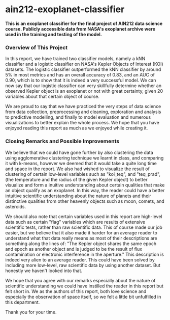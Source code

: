 # ain212-exoplanet-classifier
**This is an exoplanet classifier for the final project of AIN212 data science course. Publicly accessible data from NASA's exoplanet archive were used in the training and testing of the model.**

### Overview of This Project

In this report, we have trained two classifier models, namely a kNN classifier and a logistic classifier on NASA's Kepler Objects of Interest (KOI) datasets. The logistic classifier outperformed the kNN classifier by around 5% in most metrics and has an overall accuracy of 0.83, and an AUC of 0.90, which is to show that it is indeed a very successful model. We can now say that our logistic classifier can very skillfully determine whether an observed Kepler object is an exoplanet or not with great certainty, given 20 variables about that certain object of course.

We are proud to say that we have practiced the very steps of data science from data collection, preprocessing and cleaning, exploration and analysis to predictive modelling, and finally to model evaluation and numerous visualizations to better explain the whole process. We hope that you have enjoyed reading this report as much as we enjoyed while creating it.

### Closing Remarks and Possible Improvements

We believe that we could have gone further by also clustering the data using agglomerative clustering technique we learnt in class, and comparing it with k-means, however we deemed that it would take a quite long time and space in the report. We also had wished to visualize the result of clustering of certain low-level variables such as "koi_teq", and "teq_prad", (the temperature and the radius of the given Kepler object) to better visualize and form a inuitive understanding about certain qualities that make an object qualify as an exoplanet. In this way, the reader could have a better intuitive scientific understanding about the nature of planets and their distinctive qualities from other heavenly objects such as moon, comets, and asteroids.

We should also note that certain variables used in this report are high-level data such as certain "flag" variables which are results of extensive scientific tests, rather than raw scientific data. This of course made our job easier, but we believe that it also made it harder for an average reader to understand what that data really means as most of their descriptions are something along the lines of: "The Kepler object shares the same epoch and epoch as another object and is judged to be the result of flux contamination or electronic interference in the aperture." This description is indeed very alien to an average reader. This could have been solved by including more low-level, raw scientific data by using another dataset. But honestly we haven't looked into that.

We hope that you agree with our remarks especially about the nature of scientific understanding we could have instilled the reader in this report but felt short in. We as the authors of this report, both love science and especially the observation of space itself, so we felt a little bit unfulfilled in this department.

Thank you for your time.
